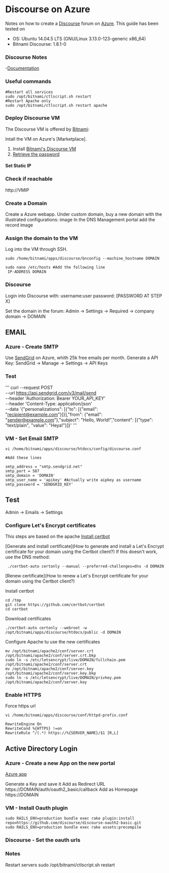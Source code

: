 # Discourse on Azure
Notes on how to create a [Discourse](https://www.discourse.org/) forum on [Azure](https://azure.microsoft.com/).
This guide has been tested on
- OS: Ubuntu 14.04.5 LTS (GNU/Linux 3.13.0-123-generic x86_64)
- Bitnami Discourse: 1.8.1-0

### Discourse Notes
-[Documentation](https://docs.bitnami.com/azure/apps/discourse/)

### Useful commands
```
#Restart all services
sudo /opt/bitnami/ctlscript.sh restart
#Restart Apache only
sudo /opt/bitnami/ctlscript.sh restart apache
```


### Deploy Discourse VM
The Discourse VM is offered by [Bitnami](https://bitnami.com/):

Intall the VM on Azure's [Marketplace].

1. Install [Bitnami's Discourse VM](https://azuremarketplace.microsoft.com/en-us/marketplace/apps/bitnami.discourse?tab=Overview)
2. [Retrieve the password](https://docs.bitnami.com/azure/faq/#how-to-find-application-credentials)

#### Set Static IP

### Check if reachable
http://VMIP

### Create a Domain
Create a Azure webapp.
Under custom domain, buy a new domain with the illustrated configurations:
image
In the DNS Management portal add the record
image
### Assign the domain to the VM
Log into the VM through SSH.
```
sudo /home/bitnami/apps/discourse/bnconfig --machine_hostname DOMAIN

sudo nano /etc/hosts #Add the following line
 IP-ADDRESS DOMAIN
```

### Discourse
Login into Discourse with:
username:user
password: [PASSWORD AT STEP X]

Set the domain in the forum:
Admin -> Settings -> Required -> company domain -> DOMAIN

## EMAIL
### Azure - Create SMTP
Use [SendGrid](https://azuremarketplace.microsoft.com/it-IT/marketplace/apps/SendGrid.SendGrid) on Azure, whith 25k free emails per month.
Generate a API Key: SendGrid -> Manage -> Settings -> API Keys

### Test
'''
curl --request POST \
  --url https://api.sendgrid.com/v3/mail/send \
  --header 'Authorization: Bearer YOUR_API_KEY' \
  --header 'Content-Type: application/json' \
  --data '{"personalizations": [{"to": [{"email": "recipient@example.com"}]}],"from": {"email": "sender@example.com"},"subject": "Hello, World!","content": [{"type": "text/plain", "value": "Heya!"}]}'
'''

### VM - Set Email SMTP
```
vi /home/bitnami/apps/discourse/htdocs/config/discourse.conf

#Add these lines

smtp_address = "smtp.sendgrid.net"
smtp_port = 587
smtp_domain = 'DOMAIN'
smtp_user_name = 'apikey' #Actually write aipkey as username
smtp_password = 'SENDGRID_KEY'
```

## Test
Admin -> Emails -> Settings

### Configure Let's Encrypt certificates
This steps are based on the apache
[Install certbot](https://docs.bitnami.com/azure/components/apache/#how-to-install-the-certbot-client-for-the-lets-encrypt-certificate-authority)

[Generate and install certificate](How to generate and install a Let's Encrypt certificate for your domain using the Certbot client?)
If this doesn't work, use the DNS method:
```
 ./certbot-auto certonly --manual --preferred-challenges=dns -d DOMAIN
```
[Renew certificate](How to renew a Let's Encrypt certificate for your domain using the Certbot client?)

Install certbot
```
cd /tmp
git clone https://github.com/certbot/certbot
cd certbot
```

Download certificates
```
./certbot-auto certonly --webroot -w /opt/bitnami/apps/discourse/htdocs/public -d DOMAIN
```

Configure Apache tu use the new certificates
```
mv /opt/bitnami/apache2/conf/server.crt /opt/bitnami/apache2/conf/server.crt.bkp
sudo ln -s /etc/letsencrypt/live/DOMAIN/fullchain.pem /opt/bitnami/apache2/conf/server.crt
mv /opt/bitnami/apache2/conf/server.key /opt/bitnami/apache2/conf/server.key.bkp
sudo ln -s /etc/letsencrypt/live/DOMAIN/privkey.pem /opt/bitnami/apache2/conf/server.key
```

### Enable HTTPS
Force https url
```
vi /home/bitnami/apps/discourse/conf/httpd-prefix.conf

RewriteEngine On
RewriteCond %{HTTPS} !=on
RewriteRule ^/(.*) https://%{SERVER_NAME}/$1 [R,L]
```
## Active Directory Login
### Azure - Create a new App on the new portal
[Azure app](https://apps.dev.microsoft.com)

Generate a Key and save it
Add as Redirect URL https://DOMAIN/auth/oauth2_basic/callback
Add as Homepage https://DOMAIN
### VM - Install Oauth plugin
```
sudo RAILS_ENV=production bundle exec rake plugin:install repo=https://github.com/discourse/discourse-oauth2-basic.git
sudo RAILS_ENV=production bundle exec rake assets:precompile
```
### Discourse - Set the oauth urls

### Notes
Restart servers
sudo /opt/bitnami/ctlscript.sh restart
